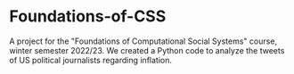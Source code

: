 # Foundations-of-CSS

A project for the "Foundations of Computational Social Systems" course, winter semester 2022/23. We created a Python code to analyze the tweets of US political journalists regarding inflation.
